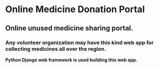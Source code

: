 # Online Medicine Donation Portal
## Online unused medicine sharing portal.
### Any volunteer organization may have this kind web app for collecting medicines all over the region.

**Python Django web framework is used building this web app.**

